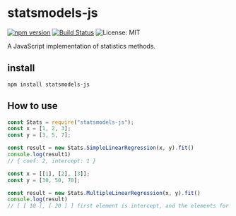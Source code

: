 # statsmodels-js
[![npm version](https://badge.fury.io/js/statsmodels-js.svg)](https://badge.fury.io/js/statsmodels-js)  [![Build Status](https://travis-ci.org/egusahiroaki/statsmodels-js.svg?branch=master)](https://travis-ci.org/egusahiroaki/statsmodels-js) ![License: MIT](https://img.shields.io/badge/License-MIT-blue.svg)



A JavaScript implementation of statistics methods.

## install

    npm install statsmodels-js



## How to use

```javascript
const Stats = require("statsmodels-js");
const x = [1, 2, 3];
const y = [3, 5, 7];

const result = new Stats.SimpleLinearRegression(x, y).fit()
console.log(result1)
// { coef: 2, intercept: 1 }
```

```javascript
const x = [[1], [2], [3]];
const y = [30, 50, 70];

const result = new Stats.MultipleLinearRegression(x, y).fit()
console.log(result)
// [ [ 10 ], [ 20 ] ] first element is intercept, and the elements for the second and subsequent are coefficients.
```